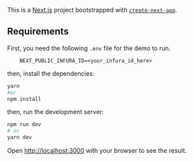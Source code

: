 This is a [Next.js](https://nextjs.org/) project bootstrapped with [`create-next-app`](https://github.com/vercel/next.js/tree/canary/packages/create-next-app).

## Requirements

First, you need the following `.env` file for the demo to run.

```.env
    NEXT_PUBLIC_INFURA_ID=<your_infura_id_here>
```

then, install the dependencies: 

```bash
yarn
#or
npm install
```

then, run the development server:

```bash
npm run dev
# or
yarn dev
```

Open [http://localhost:3000](http://localhost:3000) with your browser to see the result.
